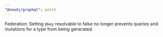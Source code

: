 ```yaml
---
"@neo4j/graphql": patch
---
```


Federation: Setting `@key` resolvable to false no longer prevents queries and mutations for a type from being generated.
